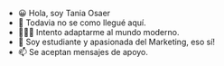 - 😀 Hola, soy Tania Osaer
- 👀 Todavia no se como llegué aquí.
- 👩🏼‍💻 Intento adaptarme al mundo moderno.
- 💞️ Soy estudiante y apasionada del Marketing, eso sí!
- 📫 Se aceptan mensajes de apoyo.

<!---
Taniaosaer/Taniaosaer is a ✨ special ✨ repository because its `README.md` (this file) appears on your GitHub profile.
You can click the Preview link to take a look at your changes.
--->
